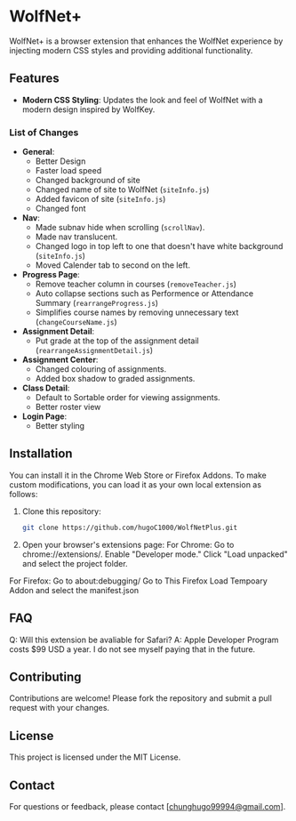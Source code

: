 # WolfNet+

WolfNet+ is a browser extension that enhances the WolfNet experience by injecting modern CSS styles and providing additional functionality.

## Features

- **Modern CSS Styling**: Updates the look and feel of WolfNet with a modern design inspired by WolfKey.

### List of Changes
- **General**:
    - Better Design
    - Faster load speed
    - Changed background of site
    - Changed name of site to WolfNet (`siteInfo.js`)
    - Added favicon of site (`siteInfo.js`)
    - Changed font
- **Nav**:
    - Made subnav hide when scrolling (`scrollNav`). 
    - Made nav translucent. 
    - Changed logo in top left to one that doesn't have white background (`siteInfo.js`)
    - Moved Calender tab to second on the left. 
- **Progress Page**:
    - Remove teacher column in courses (`removeTeacher.js`)
    - Auto collapse sections such as Performence or Attendance Summary (`rearrangeProgress.js`)
    - Simplifies course names by removing unnecessary text (`changeCourseName.js`)
- **Assignment Detail**:
    - Put grade at the top of the assignment detail (`rearrangeAssignmentDetail.js`)
- **Assignment Center**:
    - Changed colouring of assignments. 
    - Added box shadow to graded assignments. 
- **Class Detail**:
    - Default to Sortable order for viewing assignments. 
    - Better roster view
- **Login Page**:
    - Better styling

## Installation

You can install it in the Chrome Web Store or Firefox Addons. 
To make custom modifications, you can load it as your own local extension as follows: 
1. Clone this repository:
   ```bash
   git clone https://github.com/hugoC1000/WolfNetPlus.git
2. Open your browser's extensions page:
For Chrome: Go to chrome://extensions/.
Enable "Developer mode."
Click "Load unpacked"  and select the project folder.

For Firefox: Go to about:debugging/
Go to This Firefox
Load Tempoary Addon and select the manifest.json

## FAQ
Q: Will this extension be avaliable for Safari? 
A: Apple Developer Program costs $99 USD a year. I do not see myself paying that in the future. 



## Contributing
Contributions are welcome! Please fork the repository and submit a pull request with your changes.

## License
This project is licensed under the MIT License.

## Contact
For questions or feedback, please contact [chunghugo99994@gmail.com].